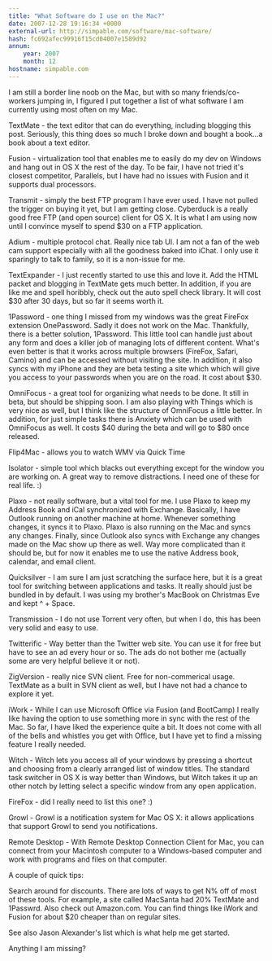 ```yaml
---
title: "What Software do I use on the Mac?"
date: 2007-12-28 19:16:34 +0000
external-url: http://simpable.com/software/mac-software/
hash: fc692afec99916f15cd04007e1589d92
annum:
    year: 2007
    month: 12
hostname: simpable.com
---
```


I am still a border line noob on the Mac, but with so many friends/co-workers jumping in, I figured I put together a list of what software I am currently using most often on my Mac.





TextMate - the text editor that can do everything, including blogging this post. Seriously, this thing does so much I broke down and bought a book...a book about a text editor. 


Fusion - virtualization tool that enables me to easily do my dev on Windows and hang out in OS X the rest of the day. To be fair, I have not tried it's closest competitor, Parallels, but I have had no issues with Fusion and it supports dual processors. 


Transmit - simply the best FTP program I have ever used. I have not pulled the trigger on buying it yet, but I am getting close. Cyberduck is a really good free FTP (and open source) client for OS X. It is what I am using now until I convince myself to spend $30 on a FTP application. 


Adium - multiple protocol chat. Really nice tab UI. I am not a fan of the web cam support especially with all the goodness baked into iChat. I only use it sparingly to talk to family, so it is a non-issue for me. 


TextExpander - I just recently started to use this and love it. Add the HTML packet and blogging in TextMate gets much better. In addition, if you are like me and spell horibbly, check out the auto spell check library. It will cost $30 after 30 days, but so far it seems worth it. 


1Password - one thing I missed from my windows was the great FireFox extension OnePassword. Sadly it does not work on the Mac. Thankfully, there is a better solution, 1Password. This little tool can handle just about any form and does a killer job of managing lots of different content. What's even better is that it works across multiple browsers (FireFox, Safari, Camino) and can be accessed without visiting the site. In addition, it also syncs with my iPhone and they are beta testing a site which which will give you access to your passwords when you are on the road. It cost about $30. 


OmniFocus - a great tool for organizing what needs to be done. It still in beta, but should be shipping soon. I am also playing with Things which is very nice as well, but I think like the structure of OmniFocus a little better. In addition, for just simple tasks there is Anxiety which can be used with OmniFocus as well. It costs $40 during the beta and will go to $80 once released. 


Flip4Mac -  allows you to watch WMV via Quick Time


Isolator - simple tool which blacks out everything except for the window you are working on. A great way to remove distractions. I need one of these for real life. :)


Plaxo - not really software, but a vital tool for me. I use Plaxo to keep my Address Book and iCal synchronized with Exchange. Basically, I have Outlook running on another  machine at home. Whenever something changes, it syncs it to Plaxo. Plaxo is also running on the Mac and syncs any changes. Finally, since Outlook also syncs with Exchange any changes made on the Mac show up there as well. Way more complicated than it should be, but for now it enables me to use the native Address book, calendar, and email client. 


Quicksilver - I am sure I am just scratching the surface here, but it is a great tool for switching between applications and tasks. It really should just be bundled in by default. I was using my brother's MacBook on Christmas Eve and kept ^ + Space. 

 
Transmission - I do not use Torrent very often, but when I do, this has been very solid and easy to use. 


Twitterific - Way better than the Twitter web site. You can use it for free but have to see an ad every hour or so. The ads do not bother me (actually some are very helpful believe it or not). 


ZigVersion - really nice SVN client. Free for non-commerical usage. TextMate as a built in SVN client as well, but I have not had a chance to explore it yet. 


iWork - While I can use Microsoft Office via Fusion (and BootCamp) I really like having the option to use something more in sync with the rest of the Mac. So far, I have liked the experience quite a bit. It does not come with all of the bells and whistles you get with Office, but I have yet to find a missing feature I really needed. 


Witch - Witch lets you access all of your windows by pressing a shortcut and choosing from a clearly arranged list of window titles. The standard task switcher in OS X is way better than Windows, but Witch takes it up an other notch by letting select a specific window from any open application.

FireFox - did I really need to list this one? :) 

Growl - Growl is a notification system for Mac OS X: it allows applications that support Growl to send you notifications.

Remote Desktop - With Remote Desktop Connection Client for Mac, you can connect from your Macintosh computer to a Windows-based computer and work with programs and files on that computer.





A couple of quick tips:



Search around for discounts. There are lots of ways to get N% off of most of these tools. For example, a site called MacSanta had 20% TextMate and 1Passwrd.
Also check out Amazon.com. You can find things like iWork and Fusion for about $20 cheaper than on regular sites.




See also Jason Alexander's list which is what help me get started.


Anything I am missing?



